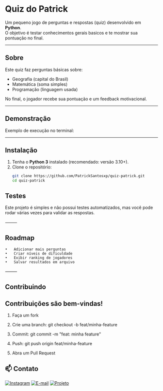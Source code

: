 #  Quiz do Patrick

Um pequeno jogo de perguntas e respostas (quiz) desenvolvido em **Python**.  
O objetivo é testar conhecimentos gerais basicos e te mostrar sua pontuação no final.

---

##  Sobre
Este quiz faz perguntas básicas sobre:
- Geografia (capital do Brasil)  
- Matemática (soma simples)  
- Programação (linguagem usada)  

No final, o jogador recebe sua pontuação e um feedback motivacional.

---

##  Demonstração
Exemplo de execução no terminal:




---

##  Instalação
1. Tenha o **Python 3** instalado (recomendado: versão 3.10+).  
2. Clone o repositório:  
   ```bash
   git clone https://github.com/PatrickSantosxp/quiz-patrick.git
   cd quiz-patrick


## Testes

Este projeto é simples e não possui testes automatizados, mas você pode rodar várias vezes para validar as respostas.

⸻

## Roadmap
	•	Adicionar mais perguntas
	•	Criar níveis de dificuldade
	•	Exibir ranking de jogadores
	•	Salvar resultados em arquivo

⸻

## Contribuindo

## Contribuições são bem-vindas!
	
 1.	Faça um fork
	
 2.	Crie uma branch: git checkout -b feat/minha-feature

 3.	Commit: git commit -m "feat: minha feature"
 
 4.	Push: git push origin feat/minha-feature
	
 5.	Abra um Pull Request

## 📫 Contato

[![Instagram](https://img.shields.io/badge/Instagram-%40patrick_ig-blue?style=for-the-badge&logo=instagram)](https://www.instagram.com/ig.patrick7?igsh=MTF0d2I4NHU5Yjk1Yg%3D%3D&utm_source=qr)
[![E-mail](https://img.shields.io/badge/Email-patriksantospp@gmail.com-red?style=for-the-badge&logo=gmail)](mailto:patriksantospp@gmail.com)
[![Projeto](https://img.shields.io/badge/GitHub-Quiz_Project-black?style=for-the-badge&logo=github)](https://github.com/PatrickSantosxp)

